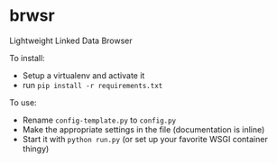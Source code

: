 brwsr
=====

Lightweight Linked Data Browser

To install:
* Setup a virtualenv and activate it
* run `pip install -r requirements.txt`

To use:
* Rename `config-template.py` to `config.py`
* Make the appropriate settings in the file (documentation is inline)
* Start it with `python run.py` (or set up your favorite WSGI container thingy)